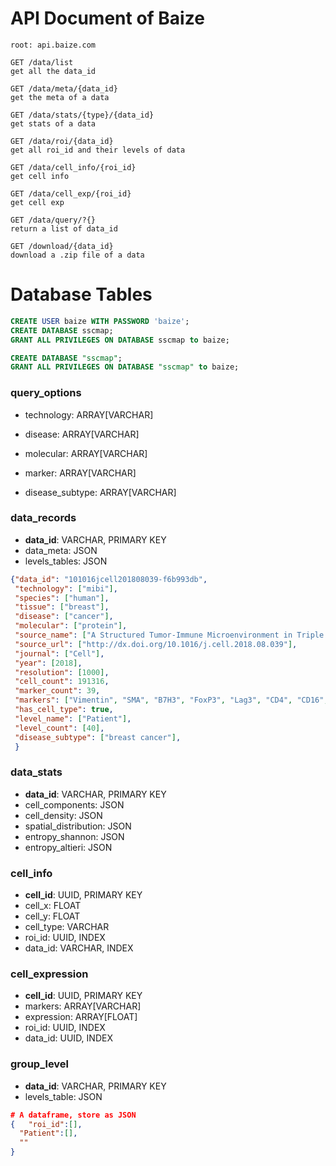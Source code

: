 # API Document of Baize

```
root: api.baize.com

GET /data/list
get all the data_id

GET /data/meta/{data_id}
get the meta of a data

GET /data/stats/{type}/{data_id}
get stats of a data

GET /data/roi/{data_id}
get all roi_id and their levels of data

GET /data/cell_info/{roi_id}
get cell info

GET /data/cell_exp/{roi_id}
get cell exp

GET /data/query/?{}
return a list of data_id

GET /download/{data_id}
download a .zip file of a data
```





# Database Tables

```sql
CREATE USER baize WITH PASSWORD 'baize';
CREATE DATABASE sscmap;
GRANT ALL PRIVILEGES ON DATABASE sscmap to baize;

CREATE DATABASE "sscmap";
GRANT ALL PRIVILEGES ON DATABASE "sscmap" to baize;
```



### query_options

- technology: ARRAY[VARCHAR]

- disease: ARRAY[VARCHAR]
- molecular: ARRAY[VARCHAR]
- marker: ARRAY[VARCHAR]
- disease_subtype: ARRAY[VARCHAR]



### data_records

- **data_id**: VARCHAR, PRIMARY KEY
- data_meta: JSON
- levels_tables: JSON

```json
{"data_id": "101016jcell201808039-f6b993db", 
 "technology": ["mibi"], 
 "species": ["human"], 
 "tissue": ["breast"], 
 "disease": ["cancer"], 
 "molecular": ["protein"], 
 "source_name": ["A Structured Tumor-Immune Microenvironment in Triple Negative Breast Cancer Revealed by Multiplexed Ion Beam Imaging"], 
 "source_url": ["http://dx.doi.org/10.1016/j.cell.2018.08.039"], 
 "journal": ["Cell"], 
 "year": [2018], 
 "resolution": [1000], 
 "cell_count": 191316, 
 "marker_count": 39, 
 "markers": ["Vimentin", "SMA", "B7H3", "FoxP3", "Lag3", "CD4", "CD16", "CD56", "OX40", "PD1", "CD31", "PD-L1", "EGFR", "Ki67", "CD209", "CD11c", "CD138", "CD163", "CD68", "CSF-1R", "CD8", "CD3", "IDO", "Keratin17", "CD63", "CD45RO", "CD20", "p53", "Beta catenin", "HLA-DR", "CD11b", "CD45", "H3K9ac", "Pan-Keratin", "H3K27me3", "phospho-S6", "MPO", "Keratin6", "HLA_Class_1"], 
 "has_cell_type": true, 
 "level_name": ["Patient"], 
 "level_count": [40], 
 "disease_subtype": ["breast cancer"],
 }
```



### data_stats

- **data_id**: VARCHAR, PRIMARY KEY
- cell_components: JSON
- cell_density: JSON
- spatial_distribution: JSON
- entropy_shannon: JSON
- entropy_altieri: JSON



### cell_info

- **cell_id**: UUID, PRIMARY KEY
- cell_x: FLOAT
- cell_y: FLOAT
- cell_type: VARCHAR
- roi_id: UUID, INDEX
- data_id: VARCHAR, INDEX



### cell_expression

- **cell_id**: UUID, PRIMARY KEY
- markers: ARRAY[VARCHAR]
- expression: ARRAY[FLOAT]
- roi_id: UUID, INDEX
- data_id: UUID, INDEX



### group_level

- **data_id**: VARCHAR, PRIMARY KEY
- levels_table: JSON

```json
# A dataframe, store as JSON
{	"roi_id":[],
  "Patient":[],
  ""
}
```

